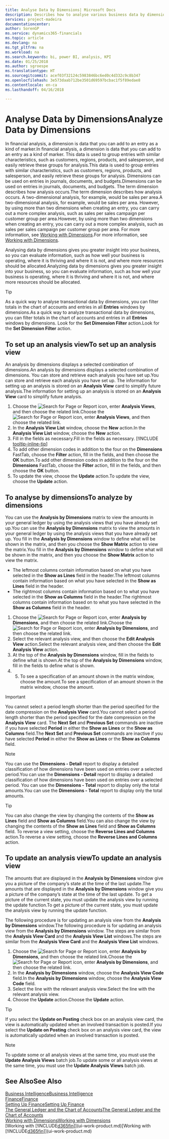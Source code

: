 ```yaml
---
title: Analyse Data by Dimensions| Microsoft Docs
description: Describes how to analyse various business data by dimensions.
services: project-madeira
documentationcenter: 
author: SorenGP
ms.service: dynamics365-financials
ms.topic: article
ms.devlang: na
ms.tgt_pltfrm: na
ms.workload: na
ms.search.keywords: bi, power BI, analysis, KPI
ms.date: 01/25/2018
ms.author: sgroespe
ms.translationtype: HT
ms.sourcegitcommit: acef03f32124c5983846bc6ed0c4d332c9c8b347
ms.openlocfilehash: 3e573daab712be3501d69597bcbac1f5f89edae8
ms.contentlocale: en-ca
ms.lasthandoff: 04/16/2018

---
```

#  <a name="analyze-data-by-dimensions"></a><span data-ttu-id="f5b4e-103">Analyse Data by Dimensions</span><span class="sxs-lookup"><span data-stu-id="f5b4e-103">Analyze Data by Dimensions</span></span>
<span data-ttu-id="f5b4e-104">In financial analysis, a dimension is data that you can add to an entry as a kind of marker.</span><span class="sxs-lookup"><span data-stu-id="f5b4e-104">In financial analysis, a dimension is data that you can add to an entry as a kind of marker.</span></span> <span data-ttu-id="f5b4e-105">This data is used to group entries with similar characteristics, such as customers, regions, products, and salesperson, and easily retrieve these groups for analysis.</span><span class="sxs-lookup"><span data-stu-id="f5b4e-105">This data is used to group entries with similar characteristics, such as customers, regions, products, and salesperson, and easily retrieve these groups for analysis.</span></span> <span data-ttu-id="f5b4e-106">Dimensions can be used on entries in journals, documents, and budgets.</span><span class="sxs-lookup"><span data-stu-id="f5b4e-106">Dimensions can be used on entries in journals, documents, and budgets.</span></span> <span data-ttu-id="f5b4e-107">The term dimension describes how analysis occurs.</span><span class="sxs-lookup"><span data-stu-id="f5b4e-107">The term dimension describes how analysis occurs.</span></span> <span data-ttu-id="f5b4e-108">A two-dimensional analysis, for example, would be sales per area.</span><span class="sxs-lookup"><span data-stu-id="f5b4e-108">A two-dimensional analysis, for example, would be sales per area.</span></span> <span data-ttu-id="f5b4e-109">However, by using more than two dimensions when creating an entry, you can carry out a more complex analysis, such as sales per sales campaign per customer group per area.</span><span class="sxs-lookup"><span data-stu-id="f5b4e-109">However, by using more than two dimensions when creating an entry, you can carry out a more complex analysis, such as sales per sales campaign per customer group per area.</span></span> <span data-ttu-id="f5b4e-110">For more information, see [Working with Dimensions](finance-dimensions.md).</span><span class="sxs-lookup"><span data-stu-id="f5b4e-110">For more information, see [Working with Dimensions](finance-dimensions.md).</span></span>

<span data-ttu-id="f5b4e-111">Analysing data by dimensions gives you greater insight into your business, so you can evaluate information, such as how well your business is operating, where it is thriving and where it is not, and where more resources should be allocated.</span><span class="sxs-lookup"><span data-stu-id="f5b4e-111">Analyzing data by dimensions gives you greater insight into your business, so you can evaluate information, such as how well your business is operating, where it is thriving and where it is not, and where more resources should be allocated.</span></span>

> [!TIP]
> <span data-ttu-id="f5b4e-112">As a quick way to analyse transactional data by dimensions, you can filter totals in the chart of accounts and entries in all **Entries** windows by dimensions.</span><span class="sxs-lookup"><span data-stu-id="f5b4e-112">As a quick way to analyze transactional data by dimensions, you can filter totals in the chart of accounts and entries in all **Entries** windows by dimensions.</span></span> <span data-ttu-id="f5b4e-113">Look for the **Set Dimension Filter** action.</span><span class="sxs-lookup"><span data-stu-id="f5b4e-113">Look for the **Set Dimension Filter** action.</span></span>

## <a name="to-set-up-an-analysis-view"></a><span data-ttu-id="f5b4e-114">To set up an analysis view</span><span class="sxs-lookup"><span data-stu-id="f5b4e-114">To set up an analysis view</span></span>  
<span data-ttu-id="f5b4e-115">An analysis by dimensions displays a selected combination of dimensions.</span><span class="sxs-lookup"><span data-stu-id="f5b4e-115">An analysis by dimensions displays a selected combination of dimensions.</span></span> <span data-ttu-id="f5b4e-116">You can store and retrieve each analysis you have set up.</span><span class="sxs-lookup"><span data-stu-id="f5b4e-116">You can store and retrieve each analysis you have set up.</span></span> <span data-ttu-id="f5b4e-117">The information for setting up an analysis is stored on an **Analysis View** card to simplify future analysis.</span><span class="sxs-lookup"><span data-stu-id="f5b4e-117">The information for setting up an analysis is stored on an **Analysis View** card to simplify future analysis.</span></span>  

1. <span data-ttu-id="f5b4e-118">Choose the ![Search for Page or Report](media/ui-search/search_small.png "Search for Page or Report icon") icon, enter **Analysis Views**, and then choose the related link.</span><span class="sxs-lookup"><span data-stu-id="f5b4e-118">Choose the ![Search for Page or Report](media/ui-search/search_small.png "Search for Page or Report icon") icon, enter **Analysis Views**, and then choose the related link.</span></span>  
2. <span data-ttu-id="f5b4e-119">In the **Analysis View List** window, choose the **New** action.</span><span class="sxs-lookup"><span data-stu-id="f5b4e-119">In the **Analysis View List** window, choose the **New** action.</span></span>
3. <span data-ttu-id="f5b4e-120">Fill in the fields as necessary.</span><span class="sxs-lookup"><span data-stu-id="f5b4e-120">Fill in the fields as necessary.</span></span> [!INCLUDE [tooltip-inline-tip](includes/tooltip-inline-tip_md.md)]
4. <span data-ttu-id="f5b4e-121">To add other dimension codes in addition to the four on the **Dimensions** FastTab, choose the **Filter** action, fill in the fields, and then choose the **OK** button.</span><span class="sxs-lookup"><span data-stu-id="f5b4e-121">To add other dimension codes in addition to the four on the **Dimensions** FastTab, choose the **Filter** action, fill in the fields, and then choose the **OK** button.</span></span>  
5. <span data-ttu-id="f5b4e-122">To update the view, choose the **Update** action.</span><span class="sxs-lookup"><span data-stu-id="f5b4e-122">To update the view, choose the **Update** action.</span></span>

## <a name="to-analyze-by-dimensions"></a><span data-ttu-id="f5b4e-123">To analyse by dimensions</span><span class="sxs-lookup"><span data-stu-id="f5b4e-123">To analyze by dimensions</span></span>
<span data-ttu-id="f5b4e-124">You can use the **Analysis by Dimensions** matrix to view the amounts in your general ledger by using the analysis views that you have already set up.</span><span class="sxs-lookup"><span data-stu-id="f5b4e-124">You can use the **Analysis by Dimensions** matrix to view the amounts in your general ledger by using the analysis views that you have already set up.</span></span> <span data-ttu-id="f5b4e-125">You fill in the **Analysis by Dimensions** window to define what will be shown in the matrix, and then you choose the **Show Matrix** action to view the matrix.</span><span class="sxs-lookup"><span data-stu-id="f5b4e-125">You fill in the **Analysis by Dimensions** window to define what will be shown in the matrix, and then you choose the **Show Matrix** action to view the matrix.</span></span>  

- <span data-ttu-id="f5b4e-126">The leftmost columns contain information based on what you have selected in the **Show as Lines** field in the header.</span><span class="sxs-lookup"><span data-stu-id="f5b4e-126">The leftmost columns contain information based on what you have selected in the **Show as Lines** field in the header.</span></span>  
- <span data-ttu-id="f5b4e-127">The rightmost columns contain information based on to what you have selected in the **Show as Columns** field in the header.</span><span class="sxs-lookup"><span data-stu-id="f5b4e-127">The rightmost columns contain information based on to what you have selected in the **Show as Columns** field in the header.</span></span>  

1. <span data-ttu-id="f5b4e-128">Choose the ![Search for Page or Report](media/ui-search/search_small.png "Search for Page or Report icon") icon, enter **Analysis by Dimensions**, and then choose the related link.</span><span class="sxs-lookup"><span data-stu-id="f5b4e-128">Choose the ![Search for Page or Report](media/ui-search/search_small.png "Search for Page or Report icon") icon, enter **Analysis by Dimensions**, and then choose the related link.</span></span>  
2. <span data-ttu-id="f5b4e-129">Select the relevant analysis view,  and then choose the **Edit Analysis View** action.</span><span class="sxs-lookup"><span data-stu-id="f5b4e-129">Select the relevant analysis view,  and then choose the **Edit Analysis View** action.</span></span>
3. <span data-ttu-id="f5b4e-130">At the top of the **Analysis by Dimensions** window, fill in the fields to define what is shown.</span><span class="sxs-lookup"><span data-stu-id="f5b4e-130">At the top of the **Analysis by Dimensions** window, fill in the fields to define what is shown.</span></span>
4. 5. <span data-ttu-id="f5b4e-131">To see a specification of an amount shown in the matrix window, choose the amount.</span><span class="sxs-lookup"><span data-stu-id="f5b4e-131">To see a specification of an amount shown in the matrix window, choose the amount.</span></span>  

> [!IMPORTANT]  
>   <span data-ttu-id="f5b4e-132">You cannot select a period length shorter than the period specified for the date compression on the **Analysis View** card.</span><span class="sxs-lookup"><span data-stu-id="f5b4e-132">You cannot select a period length shorter than the period specified for the date compression on the **Analysis View** card.</span></span> <span data-ttu-id="f5b4e-133">The **Next Set** and **Previous Set** commands are inactive if you have selected **Period** in either the **Show as Lines** or the **Show as Columns** field.</span><span class="sxs-lookup"><span data-stu-id="f5b4e-133">The **Next Set** and **Previous Set** commands are inactive if you have selected **Period** in either the **Show as Lines** or the **Show as Columns** field.</span></span>  

> [!NOTE]  
>   <span data-ttu-id="f5b4e-134">You can use the **Dimensions - Detail** report to display a detailed classification of how dimensions have been used on entries over a selected period.</span><span class="sxs-lookup"><span data-stu-id="f5b4e-134">You can use the **Dimensions - Detail** report to display a detailed classification of how dimensions have been used on entries over a selected period.</span></span> <span data-ttu-id="f5b4e-135">You can use the **Dimensions - Total** report to display only the total amounts.</span><span class="sxs-lookup"><span data-stu-id="f5b4e-135">You can use the **Dimensions - Total** report to display only the total amounts.</span></span>  

> [!TIP]  
>   <span data-ttu-id="f5b4e-136">You can also change the view by changing the contents of the **Show as Lines** field and **Show as Columns** field.</span><span class="sxs-lookup"><span data-stu-id="f5b4e-136">You can also change the view by changing the contents of the **Show as Lines** field and **Show as Columns** field.</span></span> <span data-ttu-id="f5b4e-137">To reverse a view setting, choose the **Reverse Lines and Columns** action.</span><span class="sxs-lookup"><span data-stu-id="f5b4e-137">To reverse a view setting, choose the **Reverse Lines and Columns** action.</span></span>

## <a name="to-update-an-analysis-view"></a><span data-ttu-id="f5b4e-138">To update an analysis view</span><span class="sxs-lookup"><span data-stu-id="f5b4e-138">To update an analysis view</span></span>  
<span data-ttu-id="f5b4e-139">The amounts that are displayed in the **Analysis by Dimensions** window give you a picture of the company’s state at the time of the last update.</span><span class="sxs-lookup"><span data-stu-id="f5b4e-139">The amounts that are displayed in the **Analysis by Dimensions** window give you a picture of the company’s state at the time of the last update.</span></span> <span data-ttu-id="f5b4e-140">To get a picture of the current state, you must update the analysis view by running the update function.</span><span class="sxs-lookup"><span data-stu-id="f5b4e-140">To get a picture of the current state, you must update the analysis view by running the update function.</span></span>

<span data-ttu-id="f5b4e-141">The following procedure is for updating an analysis view from the **Analysis by Dimensions** window.</span><span class="sxs-lookup"><span data-stu-id="f5b4e-141">The following procedure is for updating an analysis view from the **Analysis by Dimensions** window.</span></span> <span data-ttu-id="f5b4e-142">The steps are similar from the **Analysis View Card** and the **Analysis View List** windows.</span><span class="sxs-lookup"><span data-stu-id="f5b4e-142">The steps are similar from the **Analysis View Card** and the **Analysis View List** windows.</span></span>  

1. <span data-ttu-id="f5b4e-143">Choose the ![Search for Page or Report](media/ui-search/search_small.png "Search for Page or Report icon") icon, enter **Analysis by Dimensions**, and then choose the related link.</span><span class="sxs-lookup"><span data-stu-id="f5b4e-143">Choose the ![Search for Page or Report](media/ui-search/search_small.png "Search for Page or Report icon") icon, enter **Analysis by Dimensions**, and then choose the related link.</span></span>  
2. <span data-ttu-id="f5b4e-144">In the **Analysis by Dimensions** window, choose the **Analysis View Code** field.</span><span class="sxs-lookup"><span data-stu-id="f5b4e-144">In the **Analysis by Dimensions** window, choose the **Analysis View Code** field.</span></span>  
3. <span data-ttu-id="f5b4e-145">Select the line with the relevant analysis view.</span><span class="sxs-lookup"><span data-stu-id="f5b4e-145">Select the line with the relevant analysis view.</span></span>  
4. <span data-ttu-id="f5b4e-146">Choose the **Update** action.</span><span class="sxs-lookup"><span data-stu-id="f5b4e-146">Choose the **Update** action.</span></span>  

> [!TIP]  
>   <span data-ttu-id="f5b4e-147">If you select the **Update on Posting** check box on an analysis view card, the view is automatically updated when an involved transaction is posted.</span><span class="sxs-lookup"><span data-stu-id="f5b4e-147">If you select the **Update on Posting** check box on an analysis view card, the view is automatically updated when an involved transaction is posted.</span></span>

> [!NOTE]  
>   <span data-ttu-id="f5b4e-148">To update some or all analysis views at the same time, you must use the **Update Analysis Views** batch job.</span><span class="sxs-lookup"><span data-stu-id="f5b4e-148">To update some or all analysis views at the same time, you must use the **Update Analysis Views** batch job.</span></span>  

## <a name="see-also"></a><span data-ttu-id="f5b4e-149">See Also</span><span class="sxs-lookup"><span data-stu-id="f5b4e-149">See Also</span></span>
[<span data-ttu-id="f5b4e-150">Business Intelligence</span><span class="sxs-lookup"><span data-stu-id="f5b4e-150">Business Intelligence</span></span>](bi.md)  
[<span data-ttu-id="f5b4e-151">Finance</span><span class="sxs-lookup"><span data-stu-id="f5b4e-151">Finance</span></span>](finance.md)  
[<span data-ttu-id="f5b4e-152">Setting Up Finance</span><span class="sxs-lookup"><span data-stu-id="f5b4e-152">Setting Up Finance</span></span>](finance-setup-finance.md)  
[<span data-ttu-id="f5b4e-153">The General Ledger and the Chart of Accounts</span><span class="sxs-lookup"><span data-stu-id="f5b4e-153">The General Ledger and the Chart of Accounts</span></span>](finance-general-ledger.md)  
[<span data-ttu-id="f5b4e-154">Working with Dimensions</span><span class="sxs-lookup"><span data-stu-id="f5b4e-154">Working with Dimensions</span></span>](finance-dimensions.md)  
<span data-ttu-id="f5b4e-155">[Working with [!INCLUDE[d365fin](includes/d365fin_md.md)]](ui-work-product.md)</span><span class="sxs-lookup"><span data-stu-id="f5b4e-155">[Working with [!INCLUDE[d365fin](includes/d365fin_md.md)]](ui-work-product.md)</span></span>  

